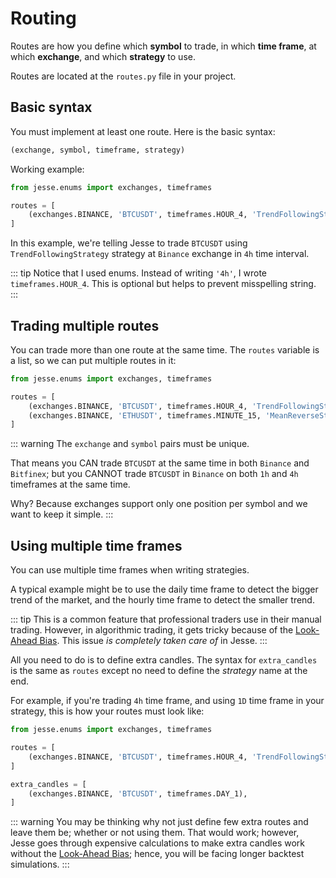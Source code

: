 # Routing

Routes are how you define which **symbol** to trade, in which **time frame**, at which **exchange**, and which **strategy** to use.

Routes are located at the `routes.py` file in your project. 

## Basic syntax

You must implement at least one route. Here is the basic syntax:

```py
(exchange, symbol, timeframe, strategy)
```

Working example:

```py
from jesse.enums import exchanges, timeframes

routes = [
    (exchanges.BINANCE, 'BTCUSDT', timeframes.HOUR_4, 'TrendFollowingStrategy'),
]
```

In this example, we're telling Jesse to trade `BTCUSDT` using `TrendFollowingStrategy` strategy at `Binance` exchange in `4h` time interval.

::: tip
Notice that I used enums. Instead of writing `'4h'`, I wrote `timeframes.HOUR_4`. This is optional but helps to prevent misspelling string.
:::

## Trading multiple routes

You can trade more than one route at the same time. The `routes` variable is a list, so we can put multiple routes in it:

```py
from jesse.enums import exchanges, timeframes

routes = [
    (exchanges.BINANCE, 'BTCUSDT', timeframes.HOUR_4, 'TrendFollowingStrategy'),
    (exchanges.BINANCE, 'ETHUSDT', timeframes.MINUTE_15, 'MeanReverseStrategy'),
]
```

::: warning
The `exchange` and `symbol` pairs must be unique.

That means you CAN trade `BTCUSDT` at the same time in both `Binance` and `Bitfinex`; but you CANNOT trade `BTCUSDT` in `Binance` on both `1h` and `4h` timeframes at the same time.

Why? Because exchanges support only one position per symbol and we want to keep it simple.
:::

## Using multiple time frames

You can use multiple time frames when writing strategies.

A typical example might be to use the daily time frame to detect the bigger trend of the market, and the hourly time frame to detect the smaller trend.

::: tip
This is a common feature that professional traders use in their manual trading. However, in algorithmic trading, it gets tricky because of the [Look-Ahead Bias](https://www.investopedia.com/terms/l/lookaheadbias.asp). This issue _is completely taken care of_ in Jesse.
:::

All you need to do is to define extra candles. The syntax for `extra_candles` is the same as `routes` except no need to define the _strategy_ name at the end.

For example, if you're trading `4h` time frame, and using `1D` time frame in your strategy, this is how your routes must look like:

```py
from jesse.enums import exchanges, timeframes

routes = [
    (exchanges.BINANCE, 'BTCUSDT', timeframes.HOUR_4, 'TrendFollowingStrategy'),
]

extra_candles = [
    (exchanges.BINANCE, 'BTCUSDT', timeframes.DAY_1),
]
```

::: warning
You may be thinking why not just define few extra routes and leave them be; whether or not using them. That would work; however, Jesse goes through expensive calculations to make extra candles work without the [Look-Ahead Bias](https://www.investopedia.com/terms/l/lookaheadbias.asp); hence, you will be facing longer backtest simulations.
:::
